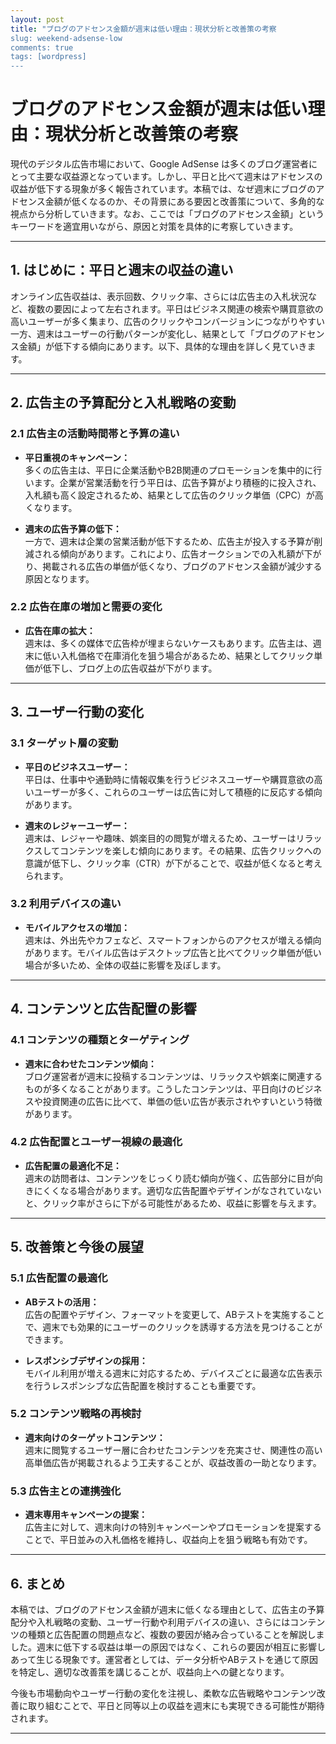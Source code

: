 ```yaml
---
layout: post
title: "ブログのアドセンス金額が週末は低い理由：現状分析と改善策の考察
slug: weekend-adsense-low
comments: true
tags: [wordpress]
---
```


# ブログのアドセンス金額が週末は低い理由：現状分析と改善策の考察

現代のデジタル広告市場において、Google AdSense は多くのブログ運営者にとって主要な収益源となっています。しかし、平日と比べて週末はアドセンスの収益が低下する現象が多く報告されています。本稿では、なぜ週末にブログのアドセンス金額が低くなるのか、その背景にある要因と改善策について、多角的な視点から分析していきます。なお、ここでは「ブログのアドセンス金額」というキーワードを適宜用いながら、原因と対策を具体的に考察していきます。

---

<script async src="https://pagead2.googlesyndication.com/pagead/js/adsbygoogle.js?client=ca-pub-7886659064712565"
     crossorigin="anonymous"></script>
<!-- 광고2 -->
<ins class="adsbygoogle"
     style="display:block"
     data-ad-client="ca-pub-7886659064712565"
     data-ad-slot="1101493367"
     data-ad-format="auto"
     data-full-width-responsive="true"></ins>
<script>
     (adsbygoogle = window.adsbygoogle || []).push({});
</script>

## 1. はじめに：平日と週末の収益の違い

オンライン広告収益は、表示回数、クリック率、さらには広告主の入札状況など、複数の要因によって左右されます。平日はビジネス関連の検索や購買意欲の高いユーザーが多く集まり、広告のクリックやコンバージョンにつながりやすい一方、週末はユーザーの行動パターンが変化し、結果として「ブログのアドセンス金額」が低下する傾向にあります。以下、具体的な理由を詳しく見ていきます。

---

## 2. 広告主の予算配分と入札戦略の変動

### 2.1 広告主の活動時間帯と予算の違い

- **平日重視のキャンペーン：**  
  多くの広告主は、平日に企業活動やB2B関連のプロモーションを集中的に行います。企業が営業活動を行う平日は、広告予算がより積極的に投入され、入札額も高く設定されるため、結果として広告のクリック単価（CPC）が高くなります。

- **週末の広告予算の低下：**  
  一方で、週末は企業の営業活動が低下するため、広告主が投入する予算が削減される傾向があります。これにより、広告オークションでの入札額が下がり、掲載される広告の単価が低くなり、ブログのアドセンス金額が減少する原因となります。

### 2.2 広告在庫の増加と需要の変化

- **広告在庫の拡大：**  
  週末は、多くの媒体で広告枠が埋まらないケースもあります。広告主は、週末に低い入札価格で在庫消化を狙う場合があるため、結果としてクリック単価が低下し、ブログ上の広告収益が下がります。

---


## 3. ユーザー行動の変化

<script async src="https://pagead2.googlesyndication.com/pagead/js/adsbygoogle.js?client=ca-pub-7886659064712565"
     crossorigin="anonymous"></script>
<!-- 광고2 -->
<ins class="adsbygoogle"
     style="display:block"
     data-ad-client="ca-pub-7886659064712565"
     data-ad-slot="1101493367"
     data-ad-format="auto"
     data-full-width-responsive="true"></ins>
<script>
     (adsbygoogle = window.adsbygoogle || []).push({});
</script>

### 3.1 ターゲット層の変動

- **平日のビジネスユーザー：**  
  平日は、仕事中や通勤時に情報収集を行うビジネスユーザーや購買意欲の高いユーザーが多く、これらのユーザーは広告に対して積極的に反応する傾向があります。

- **週末のレジャーユーザー：**  
  週末は、レジャーや趣味、娯楽目的の閲覧が増えるため、ユーザーはリラックスしてコンテンツを楽しむ傾向にあります。その結果、広告クリックへの意識が低下し、クリック率（CTR）が下がることで、収益が低くなると考えられます。

### 3.2 利用デバイスの違い

- **モバイルアクセスの増加：**  
  週末は、外出先やカフェなど、スマートフォンからのアクセスが増える傾向があります。モバイル広告はデスクトップ広告と比べてクリック単価が低い場合が多いため、全体の収益に影響を及ぼします。

---

## 4. コンテンツと広告配置の影響

<script async src="https://pagead2.googlesyndication.com/pagead/js/adsbygoogle.js?client=ca-pub-7886659064712565"
     crossorigin="anonymous"></script>
<!-- 광고2 -->
<ins class="adsbygoogle"
     style="display:block"
     data-ad-client="ca-pub-7886659064712565"
     data-ad-slot="1101493367"
     data-ad-format="auto"
     data-full-width-responsive="true"></ins>
<script>
     (adsbygoogle = window.adsbygoogle || []).push({});
</script>

### 4.1 コンテンツの種類とターゲティング

- **週末に合わせたコンテンツ傾向：**  
  ブログ運営者が週末に投稿するコンテンツは、リラックスや娯楽に関連するものが多くなることがあります。こうしたコンテンツは、平日向けのビジネスや投資関連の広告に比べて、単価の低い広告が表示されやすいという特徴があります。

### 4.2 広告配置とユーザー視線の最適化

- **広告配置の最適化不足：**  
  週末の訪問者は、コンテンツをじっくり読む傾向が強く、広告部分に目が向きにくくなる場合があります。適切な広告配置やデザインがなされていないと、クリック率がさらに下がる可能性があるため、収益に影響を与えます。

---

## 5. 改善策と今後の展望

<script async src="https://pagead2.googlesyndication.com/pagead/js/adsbygoogle.js?client=ca-pub-7886659064712565"
     crossorigin="anonymous"></script>
<!-- 광고2 -->
<ins class="adsbygoogle"
     style="display:block"
     data-ad-client="ca-pub-7886659064712565"
     data-ad-slot="1101493367"
     data-ad-format="auto"
     data-full-width-responsive="true"></ins>
<script>
     (adsbygoogle = window.adsbygoogle || []).push({});
</script>

### 5.1 広告配置の最適化

- **ABテストの活用：**  
  広告の配置やデザイン、フォーマットを変更して、ABテストを実施することで、週末でも効果的にユーザーのクリックを誘導する方法を見つけることができます。

- **レスポンシブデザインの採用：**  
  モバイル利用が増える週末に対応するため、デバイスごとに最適な広告表示を行うレスポンシブな広告配置を検討することも重要です。

### 5.2 コンテンツ戦略の再検討

- **週末向けのターゲットコンテンツ：**  
  週末に閲覧するユーザー層に合わせたコンテンツを充実させ、関連性の高い高単価広告が掲載されるよう工夫することが、収益改善の一助となります。

### 5.3 広告主との連携強化

- **週末専用キャンペーンの提案：**  
  広告主に対して、週末向けの特別キャンペーンやプロモーションを提案することで、平日並みの入札価格を維持し、収益向上を狙う戦略も有効です。

---

## 6. まとめ

本稿では、ブログのアドセンス金額が週末に低くなる理由として、広告主の予算配分や入札戦略の変動、ユーザー行動や利用デバイスの違い、さらにはコンテンツの種類と広告配置の問題点など、複数の要因が絡み合っていることを解説しました。週末に低下する収益は単一の原因ではなく、これらの要因が相互に影響しあって生じる現象です。運営者としては、データ分析やABテストを通じて原因を特定し、適切な改善策を講じることが、収益向上への鍵となります。

今後も市場動向やユーザー行動の変化を注視し、柔軟な広告戦略やコンテンツ改善に取り組むことで、平日と同等以上の収益を週末にも実現できる可能性が期待されます。

---

<script async src="https://pagead2.googlesyndication.com/pagead/js/adsbygoogle.js?client=ca-pub-7886659064712565"
     crossorigin="anonymous"></script>
<!-- 광고2 -->
<ins class="adsbygoogle"
     style="display:block"
     data-ad-client="ca-pub-7886659064712565"
     data-ad-slot="1101493367"
     data-ad-format="auto"
     data-full-width-responsive="true"></ins>
<script>
     (adsbygoogle = window.adsbygoogle || []).push({});
</script>
